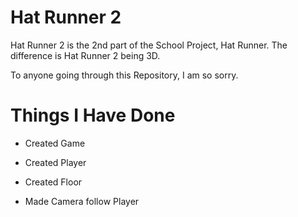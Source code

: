 # Hat Runner 2

Hat Runner 2 is the 2nd part of the School Project, Hat Runner. The difference is Hat Runner 2 being 3D.

To anyone going through this Repository, I am so sorry.

# Things I Have Done

* Created Game

* Created Player

* Created Floor

* Made Camera follow Player
 
